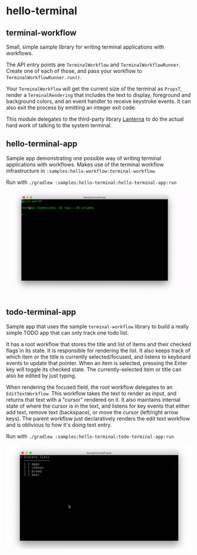 # hello-terminal

## terminal-workflow

Small, simple sample library for writing terminal applications with workflows.

The API entry points are `TerminalWorkflow` and `TerminalWorkflowRunner`. Create one of each of
those, and pass your workflow to `TerminalWorkflowRunner.run()`.

Your `TerminalWorkflow` will get the current size of the terminal as `PropsT`, render a
`TerminalRendering` that includes the text to display, foreground and background colors, and an
event handler to receive keystroke events. It can also exit the process by emitting an integer
exit code.

This module delegates to the third-party library [Lanterna](https://github.com/mabe02/lanterna)
to do the actual hard work of talking to the system terminal.

## hello-terminal-app

Sample app demonstrating one possible way of writing terminal applications with workflows.
Makes use of the terminal workflow infrastructure in `:samples:hello-workflow:terminal-workflow`.

Run with `./gradlew :samples:hello-terminal:hello-terminal-app:run`

![Screen recording of the sample app](.assets/hello-terminal-demo.gif)

## todo-terminal-app

Sample app that uses the sample `terminal-workflow` library to build a really simple TODO app that
can only track one todo list.

It has a root workflow that stores the title and list of items and their checked flags in its state.
It is responsible for rendering the list. It also keeps track of which item or the title is
currently selected/focused, and listens to keyboard events to update that pointer. When an item
is selected, pressing the Enter key will toggle its checked state. The currently-selected item or
title can also be edited by just typing.

When rendering the focused field, the root workflow delegates to an `EditTextWorkflow`. This
workflow takes the text to render as input, and returns that text with a "cursor" rendered on it.
It also maintains internal state of where the cursor is in the text, and listens for key events
that either add text, remove text (backspace), or move the cursor (left/right arrow keys). The
parent workflow just declaratively renders the edit text workflow and is oblivious to how it's doing
text entry.

Run with `./gradlew :samples:hello-terminal:todo-terminal-app:run`

![Screen recording of the sample TODO app](.assets/todo-terminal-demo.gif)
